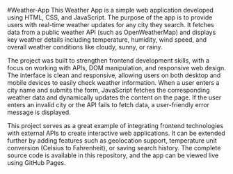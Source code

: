 #Weather-App
This Weather App is a simple web application developed using HTML, CSS, and JavaScript. The purpose of the app is to provide users with real-time weather updates for any city they search. It fetches data from a public weather API (such as OpenWeatherMap) and displays key weather details including temperature, humidity, wind speed, and overall weather conditions like cloudy, sunny, or rainy.

The project was built to strengthen frontend development skills, with a focus on working with APIs, DOM manipulation, and responsive web design. The interface is clean and responsive, allowing users on both desktop and mobile devices to easily check weather information. When a user enters a city name and submits the form, JavaScript fetches the corresponding weather data and dynamically updates the content on the page. If the user enters an invalid city or the API fails to fetch data, a user-friendly error message is displayed.

This project serves as a great example of integrating frontend technologies with external APIs to create interactive web applications. It can be extended further by adding features such as geolocation support, temperature unit conversion (Celsius to Fahrenheit), or saving search history. The complete source code is available in this repository, and the app can be viewed live using GitHub Pages.
